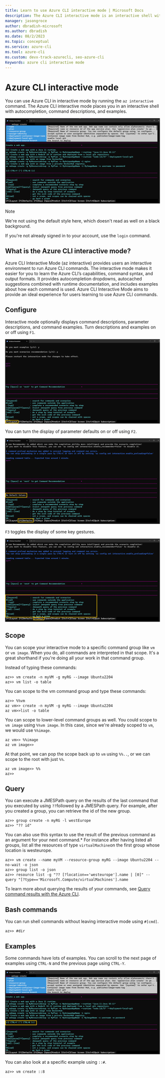 ```yaml
---
title: Learn to use Azure CLI interactive mode | Microsoft Docs
description: The Azure CLI interactive mode is an interactive shell with autocompletion, command descriptions, and examples. 
manager: jasongroce
author: dbradish-microsoft
ms.author: dbradish
ms.date: 08/2/2023
ms.topic: conceptual
ms.service: azure-cli
ms.tool: azure-cli
ms.custom: devx-track-azurecli, seo-azure-cli
Keywords: azure cli interactive mode
---
```


# Azure CLI interactive mode

You can use Azure CLI in interactive mode by running the `az interactive` command.  The Azure CLI interactive mode places you in an interactive shell with autocompletion, command descriptions, and examples.

![interactive mode](./media/interactive-azure-cli/webapp-create.png)

> [!NOTE]
> We're not using the default style here, which doesn't read as well on a black background.

If you're not already signed in to your account, use the `login` command.

## What is the Azure CLI interactive mode?

Azure CLI Interactive Mode (az interactive) provides users an interactive environment to run Azure CLI commands. The interactive mode makes it easier for you to learn the Azure CLI’s capabilities, command syntax, and output formats. It provides autocompletion dropdowns, autocached suggestions combined with runtime documentation, and includes examples about how each command is used. Azure CLI Interactive Mode aims to provide an ideal experience for users learning to use Azure CLI commands. 

## Configure

Interactive mode optionally displays command descriptions, parameter descriptions, and command examples.
Turn descriptions and examples on or off using <kbd>`F1`</kbd>.

![Descriptions and examples on/off](./media/interactive-azure-cli/descriptions-and-examples.png)

You can turn the display of parameter defaults on or off using <kbd>`F2`</kbd>.

![Display parameter default on/off](./media/interactive-azure-cli/defaults.png)

`F3` toggles the display of some key gestures.

![Key gestures toggle](./media/interactive-azure-cli/gestures.png)

## Scope

You can scope your interactive mode to a specific command group like `vm` or `vm image`.
When you do, all commands are interpreted in that scope.
It's a great shorthand if you're doing all your work in that command group.

Instead of typing these commands:

```azurecli
az>> vm create -n myVM -g myRG --image Ubuntu2204
az>> vm list -o table
```

You can scope to the vm command group and type these commands:

```azurecli
az>> %%vm
az vm>> create -n myVM -g myRG --image Ubuntu2204
az vm>>list -o table
```

You can scope to lower-level command groups as well.
You could scope to `vm image` using `%%vm image`.
In this case, since we're already scoped to `vm`, we would use `%%image`.

```azurecli
az vm>> %%image
az vm image>>
```

At that point, we can pop the scope back up to `vm` using `%%..`,
or we can scope to the root with just `%%`.

```azurecli
az vm image>> %%
az>>
```

## Query

You can execute a JMESPath query on the results of the last command that you executed by using `??`followed by a JMESPath query.
For example, after you created a group, you can retrieve the id of the new group.

```azurecli
az>> group create -n myRG -l westEurope
az>> "?? id"
```

You can also use this syntax to use the result of the previous command as an argument for your next command.*
For instance after having listed all groups, list all the resources of type `virtualMachine`on the first group whose location is westeurope. 

```azurecli
az>> vm create --name myVM --resource-group myRG --image Ubuntu2204 --no-wait -o json
az>> group list -o json
az>> resource list -g "?? [?location=='westeurope'].name | [0]" --query "[?type=='Microsoft.Compute/virtualMachines'].name
```

To learn more about querying the results of your commands,
see [Query command results with the Azure CLI](query-azure-cli.md).

## Bash commands

You can run shell commands without leaving interactive mode using `#[cmd]`.

```azurecli
az>> #dir
```

## Examples

Some commands have lots of examples.
You can scroll to the next page of examples using <kbd>`CTRL-N`</kbd> and the previous page using <kbd>`CTRL-Y`</kbd>.

![Scroll to next page of examples](./media/interactive-azure-cli/examples.png)

You can also look at a specific example using `::#`.

```azurecli
az>> vm create ::8
```